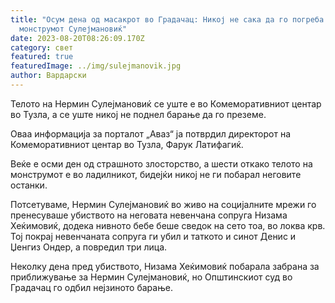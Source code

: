```yaml
---
title: "Осум дена од масакрот во Градачац: Никој не сака да го погреба
  монструмот Сулејмановиќ"
date: 2023-08-20T08:26:09.170Z
category: свет
featured: true
featuredImage: ../img/sulejmanovik.jpg
author: Вардарски
---
```

<!--StartFragment-->

Телото на Нермин Сулејмановиќ се уште е во Комеморативниот центар во Тузла, а се уште никој не поднел барање да го преземе.

Оваа информација за порталот „Аваз“ ја потврдил директорот на Комеморативниот центар во Тузла, Фарук Латифагиќ.

Веќе е осми ден од страшното злосторство, а шести откако телото на монструмот е во ладилникот, бидејќи никој не ги побарал неговите останки.

Потсетуваме, Нермин Сулејмановиќ во живо на социјалните мрежи го пренесуваше убиството на неговата невенчана сопруга Низама Хеќимовиќ, додека нивното бебе беше сведок на сето тоа, во локва крв. Тој покрај невенчаната сопруга ги убил и таткото и синот Денис и Џенгиз Ондер, а повредил три лица.

Неколку дена пред убиството, Низама Хеќимовиќ побарала забрана за приближување за Нермин Сулејмановиќ, но Општинскиот суд во Градачац го одбил нејзиното барање.

[](https://lider.mk/video-golem-pozar-vo-grchkiot-grad-aleksandropolis-zitelite-pred-evakuacija/)



<!--EndFragment-->